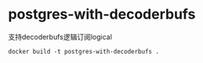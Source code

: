 # postgres-with-decoderbufs
支持decoderbufs逻辑订阅logical

```shell
docker build -t postgres-with-decoderbufs .
```
